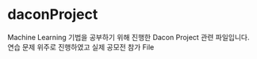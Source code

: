 # daconProject
Machine Learning 기법을 공부하기 위해 진행한 Dacon Project 관련 파일입니다.  
연습 문제 위주로 진행하였고 실제 공모전 참가 File
